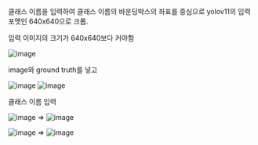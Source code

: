 클래스 이름을 입력하여 클래스 이름의 바운딩박스의 좌표를 중심으로 yolov11의 입력 포멧인 640x640으로 크롭.

입력 이미지의 크기가 640x640보다 커야함

![image](https://github.com/user-attachments/assets/07d1893b-5d0b-4640-871d-0515246cf97c)

image와 ground truth를 넣고

![image](https://github.com/user-attachments/assets/add441f8-df1a-407a-b24d-2b37dd4b329b)
![image](https://github.com/user-attachments/assets/0c539e39-33b4-4b17-adb2-112ce38c1406)

클래스 이름 입력

![image](https://github.com/user-attachments/assets/40d8947b-7a9b-443f-b51e-3f7b58d90fe1) => ![image](https://github.com/user-attachments/assets/250b08ec-6463-4f36-9c06-55a21fdf9c87)

![image](https://github.com/user-attachments/assets/25d6bea1-a70e-419e-af62-a85204516c17) => ![image](https://github.com/user-attachments/assets/045c4b67-5bb9-4924-96a7-d21b6a58a661)

